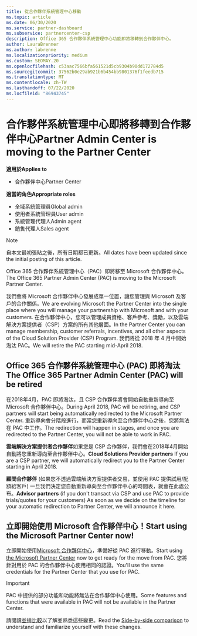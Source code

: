```yaml
---
title: 從合作夥伴系統管理中心移動
ms.topic: article
ms.date: 06/30/2020
ms.service: partner-dashboard
ms.subservice: partnercenter-csp
description: Office 365 合作夥伴系統管理中心功能即將移轉到合作夥伴中心。
author: LauraBrenner
ms.author: labrenne
ms.localizationpriority: medium
ms.custom: SEOMAY.20
ms.openlocfilehash: c53aac7566bfa561521d5cb9304b90dd172784d5
ms.sourcegitcommit: 37562b0e29ab921b6b454bb9801376f1feedb715
ms.translationtype: MT
ms.contentlocale: zh-TW
ms.lasthandoff: 07/22/2020
ms.locfileid: "86943745"
---
```

# <a name="partner-admin-center-is-moving-to-the-partner-center"></a><span data-ttu-id="22298-103">合作夥伴系統管理中心即將移轉到合作夥伴中心</span><span class="sxs-lookup"><span data-stu-id="22298-103">Partner Admin Center is moving to the Partner Center</span></span>

<span data-ttu-id="22298-104">**適用於**</span><span class="sxs-lookup"><span data-stu-id="22298-104">**Applies to**</span></span>

- <span data-ttu-id="22298-105">合作夥伴中心</span><span class="sxs-lookup"><span data-stu-id="22298-105">Partner Center</span></span>

<span data-ttu-id="22298-106">**適當的角色**</span><span class="sxs-lookup"><span data-stu-id="22298-106">**Appropriate roles**</span></span>
- <span data-ttu-id="22298-107">全域系統管理員</span><span class="sxs-lookup"><span data-stu-id="22298-107">Global admin</span></span>
- <span data-ttu-id="22298-108">使用者系統管理員</span><span class="sxs-lookup"><span data-stu-id="22298-108">User admin</span></span>
- <span data-ttu-id="22298-109">系統管理代理人</span><span class="sxs-lookup"><span data-stu-id="22298-109">Admin agent</span></span>
- <span data-ttu-id="22298-110">銷售代理人</span><span class="sxs-lookup"><span data-stu-id="22298-110">Sales agent</span></span>

> [!NOTE]  
> <span data-ttu-id="22298-111">自本文最初張貼之後，所有日期都已更新。</span><span class="sxs-lookup"><span data-stu-id="22298-111">All dates have been updated since the initial posting of this article.</span></span>

<span data-ttu-id="22298-112">Office 365 合作夥伴系統管理中心（PAC）即將移至 Microsoft 合作夥伴中心。</span><span class="sxs-lookup"><span data-stu-id="22298-112">The Office 365 Partner Admin Center (PAC) is moving to the Microsoft Partner Center.</span></span>

<span data-ttu-id="22298-113">我們會將 Microsoft 合作夥伴中心發展成單一位置，讓您管理與 Microsoft 及客戶的合作關係。</span><span class="sxs-lookup"><span data-stu-id="22298-113">We are evolving Microsoft the Partner Center into the single place where you will manage your partnership with Microsoft and with your customers.</span></span> <span data-ttu-id="22298-114">在合作夥伴中心，您可以管理成員資格、客戶參考、獎勵，以及雲端解決方案提供者（CSP）方案的所有其他層面。</span><span class="sxs-lookup"><span data-stu-id="22298-114">In the Partner Center you can manage membership, customer referrals, incentives, and all other aspects of the Cloud Solution Provider (CSP) Program.</span></span> <span data-ttu-id="22298-115">我們將從 2018 年 4 月中開始淘汰 PAC。</span><span class="sxs-lookup"><span data-stu-id="22298-115">We will retire the PAC starting mid-April 2018.</span></span>

## <a name="the-office-365-partner-admin-center-pac-will-be-retired"></a><span data-ttu-id="22298-116">Office 365 合作夥伴系統管理中心 (PAC) 即將淘汰</span><span class="sxs-lookup"><span data-stu-id="22298-116">The Office 365 Partner Admin Center (PAC) will be retired</span></span>

<span data-ttu-id="22298-117">在2018年4月，PAC 即將淘汰，且 CSP 合作夥伴將會開始自動重新導向至 Microsoft 合作夥伴中心。</span><span class="sxs-lookup"><span data-stu-id="22298-117">During April 2018, PAC will be retiring, and CSP partners will start being automatically redirected to the Microsoft Partner Center.</span></span> <span data-ttu-id="22298-118">重新導向會分階段進行，而當您重新導向至合作夥伴中心之後，您將無法在 PAC 中工作。</span><span class="sxs-lookup"><span data-stu-id="22298-118">The redirection will happen in stages, and once you are redirected to the Partner Center, you will not be able to work in PAC.</span></span> 

<span data-ttu-id="22298-119">**雲端解決方案提供者合作夥伴**如果您是 CSP 合作夥伴，我們會在2018年4月開始自動將您重新導向至合作夥伴中心。</span><span class="sxs-lookup"><span data-stu-id="22298-119">**Cloud Solutions Provider partners** If you are a CSP partner, we will automatically redirect you to the Partner Center starting in April 2018.</span></span> 

<span data-ttu-id="22298-120">**顧問合作夥伴** (如果您不透過雲端解決方案提供者交易，並使用 PAC 提供試用/配額給客戶) 一旦我們決定您自動重新導向至合作夥伴中心的時間表，就會在此處公布。</span><span class="sxs-lookup"><span data-stu-id="22298-120">**Advisor partners** (if you don't transact via CSP and use PAC to provide trials/quotes for your customers) As soon as we decide on the timeline for your automatic redirection to Partner Center, we will announce it here.</span></span> 

## <a name="start-using-the-microsoft-partner-center-now"></a><span data-ttu-id="22298-121">立即開始使用 Microsoft 合作夥伴中心！</span><span class="sxs-lookup"><span data-stu-id="22298-121">Start using the Microsoft Partner Center now!</span></span>

<span data-ttu-id="22298-122">立即開始使用[Microsoft 合作夥伴中心](https://partnercenter.microsoft.com/)，準備好從 PAC 進行移動。</span><span class="sxs-lookup"><span data-stu-id="22298-122">Start using [the Microsoft Partner Center](https://partnercenter.microsoft.com/) now to get ready for the move from PAC.</span></span>  <span data-ttu-id="22298-123">您將針對用於 PAC 的合作夥伴中心使用相同的認證。</span><span class="sxs-lookup"><span data-stu-id="22298-123">You'll use the same credentials for the Partner Center that you use for PAC.</span></span>

> [!IMPORTANT]  
> <span data-ttu-id="22298-124">PAC 中提供的部分功能和功能將無法在合作夥伴中心使用。</span><span class="sxs-lookup"><span data-stu-id="22298-124">Some features and functions that were available in PAC will not be available in the Partner Center.</span></span>

 <span data-ttu-id="22298-125">請閱讀[並排比較](moving-from-pac-to-pc.md)以了解並熟悉這些變更。</span><span class="sxs-lookup"><span data-stu-id="22298-125">Read the [Side-by-side comparison](moving-from-pac-to-pc.md) to understand and familiarize yourself with these changes.</span></span> 